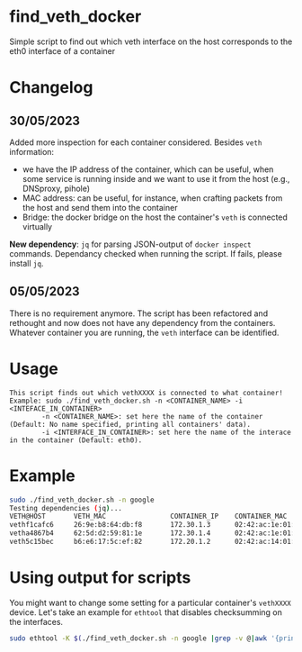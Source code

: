 # find_veth_docker
Simple script to find out which veth interface on the host corresponds to the eth0 interface of a container

# Changelog
## 30/05/2023
Added more inspection for each container considered. Besides `veth` information: 
 - we have the IP address of the container, which can be useful, when some service is running inside and we want to use it from the host (e.g., DNSproxy, pihole)
 - MAC address: can be useful, for instance, when crafting packets from the host and send them into the container
 - Bridge: the docker bridge on the host the container's `veth` is connected virtually

**New dependency**: `jq` for parsing JSON-output of `docker inspect` commands. Dependancy checked when running the script. If fails, please install `jq`.

## 05/05/2023
There is no requirement anymore. The script has been refactored and rethought and now does not have any dependency from the containers. 
Whatever container you are running, the `veth` interface can be identified.


# Usage
```
This script finds out which vethXXXX is connected to what container!
Example: sudo ./find_veth_docker.sh -n <CONTAINER_NAME> -i <INTEFACE_IN_CONTAINER>
		-n <CONTAINER_NAME>: set here the name of the container (Default: No name specified, printing all containers' data).
		-i <INTERFACE_IN_CONTAINER>: set here the name of the interace in the container (Default: eth0).
```

# Example
```bash
sudo ./find_veth_docker.sh -n google
Testing dependencies (jq)...                                                                                                                               [DONE]
VETH@HOST       VETH_MAC                CONTAINER_IP    CONTAINER_MAC           Bridge@HOST             CONTAINER
vethf1cafc6     26:9e:b8:64:db:f8       172.30.1.3      02:42:ac:1e:01:03       br-22977ef1c283         pihole
vetha4867b4     62:5d:d2:59:81:1e       172.30.1.4      02:42:ac:1e:01:04       br-22977ef1c283         dnscrypt-proxy
veth5c15bec     b6:e6:17:5c:ef:82       172.20.1.2      02:42:ac:14:01:02       br-5399ca212f48         portainer
```

# Using output for scripts
You might want to change some setting for a particular container's `vethXXXX` device. Let's take an example for `ethtool` that disables checksumming on the interfaces.
```bash
sudo ethtool -K $(./find_veth_docker.sh -n google |grep -v @|awk '{print $1}') tx off rx off
```
